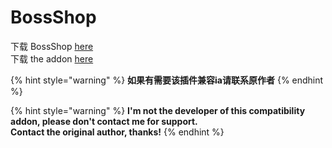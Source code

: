 # BossShop

下载 BossShop [here](https://www.spigotmc.org/resources/bossshoppro-the-most-powerful-chest-gui-shop-menu-plugin.222/)  
下载 the addon [here](https://www.spigotmc.org/resources/itemsadder-bossshop-integration.72396/)

{% hint style="warning" %}
**如果有需要该插件兼容ia请联系原作者**
{% endhint %}

{% hint style="warning" %}
**I'm not the developer of this compatibility addon, please don't contact me for support.  
Contact the original author, thanks!**
{% endhint %}

